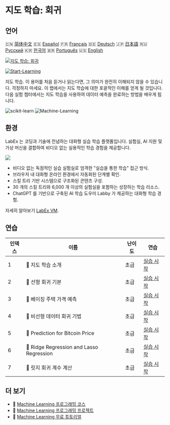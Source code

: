 # 지도 학습: 회귀

## 언어

🇨🇳 [简体中文](README_zh.md) 🇪🇸 [Español](README_es.md) 🇫🇷 [Français](README_fr.md) 🇩🇪 [Deutsch](README_de.md) 🇯🇵 [日本語](README_ja.md) 🇷🇺 [Русский](README_ru.md) 🇰🇷 [한국어](README_ko.md) 🇧🇷 [Português](README_pt.md) 🇺🇸 [English](README.md) 

[![지도 학습: 회귀](https://cover-creator.labex.io/supervised-learning-regression.png?lang=ko)](https://labex.io/ko/courses/supervised-learning-regression)

[![Start-Learning](https://img.shields.io/badge/Start-Learning-whitesmoke?style=for-the-badge)](https://labex.io/ko/courses/supervised-learning-regression)

지도 학습. 이 용어를 처음 듣거나 읽는다면, 그 의미가 완전히 이해되지 않을 수 있습니다. 걱정하지 마세요. 이 랩에서는 지도 학습에 대한 포괄적인 이해를 얻게 될 것입니다. 다음 실험 챕터에서는 지도 학습을 사용하여 데이터 예측을 완료하는 방법을 배우게 됩니다.

![scikit-learn](https://img.shields.io/badge/scikit-learn-whitesmoke?style=for-the-badge&logo=scikit-learn)
![Machine-Learning](https://img.shields.io/badge/Machine-Learning-whitesmoke?style=for-the-badge&logo=machine-learning)


## 환경

LabEx 는 코딩과 기술에 전념하는 대화형 실습 학습 플랫폼입니다. 실험실, AI 지원 및 가상 머신을 결합하여 비디오 없는 실용적인 학습 경험을 제공합니다.

![](https://tutorial-screenshot.getvm.io/images/vm-1725247253.png)

- 비디오 없는 독점적인 실습 실험실로 엄격한 "실습을 통한 학습" 접근 방식.
- 브라우저 내 대화형 온라인 환경에서 자동화된 단계별 확인.
- 스킬 트리 기반 시스템으로 구조화된 콘텐츠 구성.
- 30 개의 스킬 트리와 6,000 개 이상의 실험실을 포함하는 성장하는 학습 리소스.
- ChatGPT 를 기반으로 구축된 AI 학습 도우미 Labby 가 제공하는 대화형 학습 경험.

자세히 알아보기 [LabEx VM](https://support.labex.io/using-labex/virtual-machine).

## 연습

|   인덱스 | 이름                                     | 난이도   | 연습                                                                                                                  |
|----------|------------------------------------------|----------|-----------------------------------------------------------------------------------------------------------------------|
|        1 | 📖 지도 학습 소개                        | 초급     | <a target='_blank' href='https://labex.io/ko/labs/ml-introduction-to-supervised-learning-20791'>실습 시작</a>         |
|        2 | 📖 선형 회귀 기본                        | 초급     | <a target='_blank' href='https://labex.io/ko/labs/ml-linear-regression-fundamentals-20799'>실습 시작</a>              |
|        3 | 📖 베이징 주택 가격 예측                 | 초급     | <a target='_blank' href='https://labex.io/ko/labs/ml-prediction-for-beijing-housing-prices-20805'>실습 시작</a>       |
|        4 | 📖 비선형 데이터 회귀 기법               | 초급     | <a target='_blank' href='https://labex.io/ko/labs/sklearn-nonlinear-data-regression-techniques-20804'>실습 시작</a>   |
|        5 | 📖 Prediction for Bitcoin Price          | 초급     | <a target='_blank' href='https://labex.io/ko/labs/sklearn-prediction-for-bitcoin-price-20806'>실습 시작</a>           |
|        6 | 📖 Ridge Regression and Lasso Regression | 초급     | <a target='_blank' href='https://labex.io/ko/labs/ml-ridge-regression-and-lasso-regression-20808'>실습 시작</a>       |
|        7 | 📖 릿지 회귀 계수 계산                   | 초급     | <a target='_blank' href='https://labex.io/ko/labs/ml-calculation-of-ridge-regression-coefficient-20753'>실습 시작</a> |

## 더 보기

- 🔗 [Machine Learning 프로그래밍 코스](https://github.com/labex-labs/awesome-programming-courses)
- 🔗 [Machine Learning 프로그래밍 프로젝트](https://github.com/labex-labs/awesome-programming-projects)
- 🔗 [Machine Learning 무료 튜토리얼](https://github.com/labex-labs/ml-free-tutorials)

